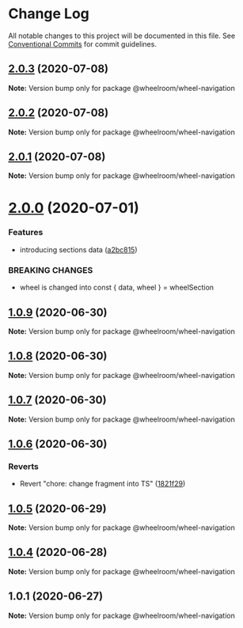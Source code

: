 # Change Log

All notable changes to this project will be documented in this file.
See [Conventional Commits](https://conventionalcommits.org) for commit guidelines.

## [2.0.3](https://github.com/wheelroom/wheelroom/compare/@wheelroom/wheel-navigation@2.0.2...@wheelroom/wheel-navigation@2.0.3) (2020-07-08)

**Note:** Version bump only for package @wheelroom/wheel-navigation





## [2.0.2](https://github.com/wheelroom/wheelroom/compare/@wheelroom/wheel-navigation@2.0.1...@wheelroom/wheel-navigation@2.0.2) (2020-07-08)

**Note:** Version bump only for package @wheelroom/wheel-navigation





## [2.0.1](https://github.com/wheelroom/wheelroom/compare/@wheelroom/wheel-navigation@2.0.0...@wheelroom/wheel-navigation@2.0.1) (2020-07-08)

**Note:** Version bump only for package @wheelroom/wheel-navigation





# [2.0.0](https://github.com/wheelroom/wheelroom/compare/@wheelroom/wheel-navigation@1.0.9...@wheelroom/wheel-navigation@2.0.0) (2020-07-01)


### Features

* introducing sections data ([a2bc815](https://github.com/wheelroom/wheelroom/commit/a2bc8156909f859215ff528a03e2af7ed9248359))


### BREAKING CHANGES

* wheel is changed into const { data, wheel } = wheelSection





## [1.0.9](https://github.com/wheelroom/wheelroom/compare/@wheelroom/wheel-navigation@1.0.8...@wheelroom/wheel-navigation@1.0.9) (2020-06-30)

**Note:** Version bump only for package @wheelroom/wheel-navigation





## [1.0.8](https://github.com/wheelroom/wheelroom/compare/@wheelroom/wheel-navigation@1.0.7...@wheelroom/wheel-navigation@1.0.8) (2020-06-30)

**Note:** Version bump only for package @wheelroom/wheel-navigation





## [1.0.7](https://github.com/wheelroom/wheelroom/compare/@wheelroom/wheel-navigation@1.0.6...@wheelroom/wheel-navigation@1.0.7) (2020-06-30)

**Note:** Version bump only for package @wheelroom/wheel-navigation





## [1.0.6](https://github.com/wheelroom/wheelroom/compare/@wheelroom/wheel-navigation@1.0.5...@wheelroom/wheel-navigation@1.0.6) (2020-06-30)


### Reverts

* Revert "chore: change fragment into TS" ([1821f29](https://github.com/wheelroom/wheelroom/commit/1821f2940ac9e11ab9cb99c8d3db25df2dfebe47))





## [1.0.5](https://github.com/wheelroom/wheelroom/compare/@wheelroom/wheel-navigation@1.0.4...@wheelroom/wheel-navigation@1.0.5) (2020-06-29)

**Note:** Version bump only for package @wheelroom/wheel-navigation





## [1.0.4](https://github.com/wheelroom/wheelroom/compare/@wheelroom/wheel-navigation@1.0.1...@wheelroom/wheel-navigation@1.0.4) (2020-06-28)

**Note:** Version bump only for package @wheelroom/wheel-navigation





## 1.0.1 (2020-06-27)

**Note:** Version bump only for package @wheelroom/wheel-navigation
